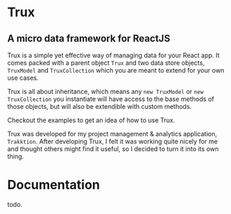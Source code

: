 # Trux
## A micro data framework for ReactJS

Trux is a simple yet effective way of managing data for your React app. It comes packed with a parent object `Trux` and two data store objects, `TruxModel` and `TruxCollection` which you are meant to extend for your own use cases.

Trux is all about inheritance, which means any `new TruxModel` or `new TruxCollection` you instantiate will have access to the base methods of those objects, but will also be extendible with custom methods.

Checkout the examples to get an idea of how to use Trux.

Trux was developed for my project management & analytics application, `Trakktion`. After developing Trux, I felt it was working quite nicely for me and thought others might find it useful, so I decided to turn it into its own thing.

# Documentation

todo.
